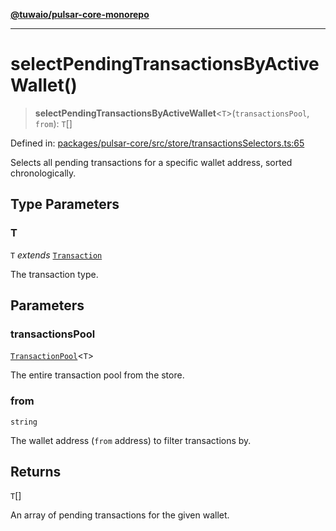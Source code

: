 [**@tuwaio/pulsar-core-monorepo**](../../../README.md)

***

# selectPendingTransactionsByActiveWallet()

> **selectPendingTransactionsByActiveWallet**\<`T`\>(`transactionsPool`, `from`): `T`[]

Defined in: [packages/pulsar-core/src/store/transactionsSelectors.ts:65](https://github.com/TuwaIO/pulsar-core/blob/c81eb98e6cdcf718f4d05b7d7444cbfda0dec5d9/packages/pulsar-core/src/store/transactionsSelectors.ts#L65)

Selects all pending transactions for a specific wallet address, sorted chronologically.

## Type Parameters

### T

`T` *extends* [`Transaction`](../type-aliases/Transaction.md)

The transaction type.

## Parameters

### transactionsPool

[`TransactionPool`](../type-aliases/TransactionPool.md)\<`T`\>

The entire transaction pool from the store.

### from

`string`

The wallet address (`from` address) to filter transactions by.

## Returns

`T`[]

An array of pending transactions for the given wallet.
